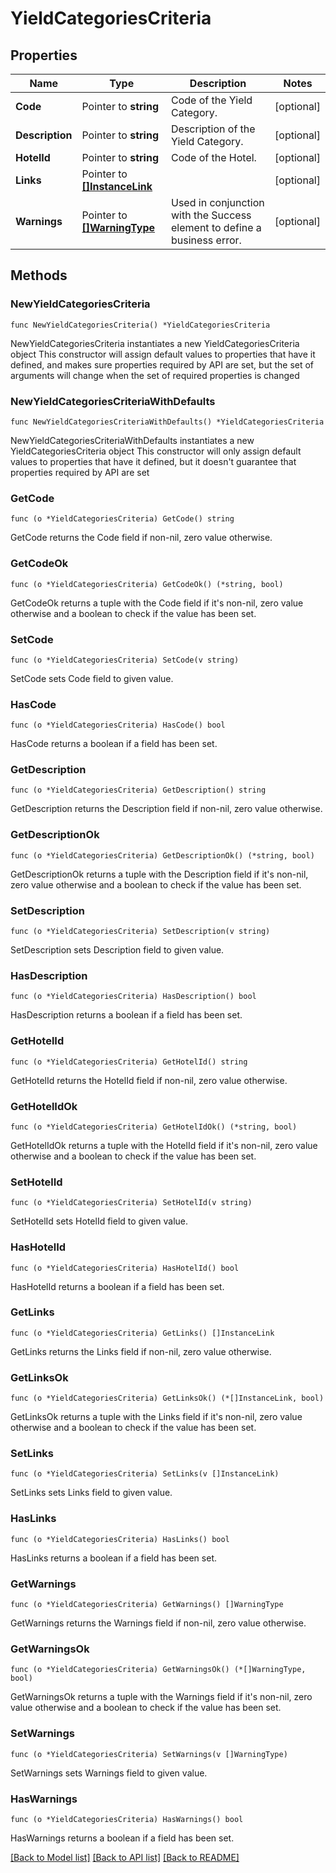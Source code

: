 # YieldCategoriesCriteria

## Properties

Name | Type | Description | Notes
------------ | ------------- | ------------- | -------------
**Code** | Pointer to **string** | Code of the Yield Category. | [optional] 
**Description** | Pointer to **string** | Description of the Yield Category. | [optional] 
**HotelId** | Pointer to **string** | Code of the Hotel. | [optional] 
**Links** | Pointer to [**[]InstanceLink**](InstanceLink.md) |  | [optional] 
**Warnings** | Pointer to [**[]WarningType**](WarningType.md) | Used in conjunction with the Success element to define a business error. | [optional] 

## Methods

### NewYieldCategoriesCriteria

`func NewYieldCategoriesCriteria() *YieldCategoriesCriteria`

NewYieldCategoriesCriteria instantiates a new YieldCategoriesCriteria object
This constructor will assign default values to properties that have it defined,
and makes sure properties required by API are set, but the set of arguments
will change when the set of required properties is changed

### NewYieldCategoriesCriteriaWithDefaults

`func NewYieldCategoriesCriteriaWithDefaults() *YieldCategoriesCriteria`

NewYieldCategoriesCriteriaWithDefaults instantiates a new YieldCategoriesCriteria object
This constructor will only assign default values to properties that have it defined,
but it doesn't guarantee that properties required by API are set

### GetCode

`func (o *YieldCategoriesCriteria) GetCode() string`

GetCode returns the Code field if non-nil, zero value otherwise.

### GetCodeOk

`func (o *YieldCategoriesCriteria) GetCodeOk() (*string, bool)`

GetCodeOk returns a tuple with the Code field if it's non-nil, zero value otherwise
and a boolean to check if the value has been set.

### SetCode

`func (o *YieldCategoriesCriteria) SetCode(v string)`

SetCode sets Code field to given value.

### HasCode

`func (o *YieldCategoriesCriteria) HasCode() bool`

HasCode returns a boolean if a field has been set.

### GetDescription

`func (o *YieldCategoriesCriteria) GetDescription() string`

GetDescription returns the Description field if non-nil, zero value otherwise.

### GetDescriptionOk

`func (o *YieldCategoriesCriteria) GetDescriptionOk() (*string, bool)`

GetDescriptionOk returns a tuple with the Description field if it's non-nil, zero value otherwise
and a boolean to check if the value has been set.

### SetDescription

`func (o *YieldCategoriesCriteria) SetDescription(v string)`

SetDescription sets Description field to given value.

### HasDescription

`func (o *YieldCategoriesCriteria) HasDescription() bool`

HasDescription returns a boolean if a field has been set.

### GetHotelId

`func (o *YieldCategoriesCriteria) GetHotelId() string`

GetHotelId returns the HotelId field if non-nil, zero value otherwise.

### GetHotelIdOk

`func (o *YieldCategoriesCriteria) GetHotelIdOk() (*string, bool)`

GetHotelIdOk returns a tuple with the HotelId field if it's non-nil, zero value otherwise
and a boolean to check if the value has been set.

### SetHotelId

`func (o *YieldCategoriesCriteria) SetHotelId(v string)`

SetHotelId sets HotelId field to given value.

### HasHotelId

`func (o *YieldCategoriesCriteria) HasHotelId() bool`

HasHotelId returns a boolean if a field has been set.

### GetLinks

`func (o *YieldCategoriesCriteria) GetLinks() []InstanceLink`

GetLinks returns the Links field if non-nil, zero value otherwise.

### GetLinksOk

`func (o *YieldCategoriesCriteria) GetLinksOk() (*[]InstanceLink, bool)`

GetLinksOk returns a tuple with the Links field if it's non-nil, zero value otherwise
and a boolean to check if the value has been set.

### SetLinks

`func (o *YieldCategoriesCriteria) SetLinks(v []InstanceLink)`

SetLinks sets Links field to given value.

### HasLinks

`func (o *YieldCategoriesCriteria) HasLinks() bool`

HasLinks returns a boolean if a field has been set.

### GetWarnings

`func (o *YieldCategoriesCriteria) GetWarnings() []WarningType`

GetWarnings returns the Warnings field if non-nil, zero value otherwise.

### GetWarningsOk

`func (o *YieldCategoriesCriteria) GetWarningsOk() (*[]WarningType, bool)`

GetWarningsOk returns a tuple with the Warnings field if it's non-nil, zero value otherwise
and a boolean to check if the value has been set.

### SetWarnings

`func (o *YieldCategoriesCriteria) SetWarnings(v []WarningType)`

SetWarnings sets Warnings field to given value.

### HasWarnings

`func (o *YieldCategoriesCriteria) HasWarnings() bool`

HasWarnings returns a boolean if a field has been set.


[[Back to Model list]](../README.md#documentation-for-models) [[Back to API list]](../README.md#documentation-for-api-endpoints) [[Back to README]](../README.md)


